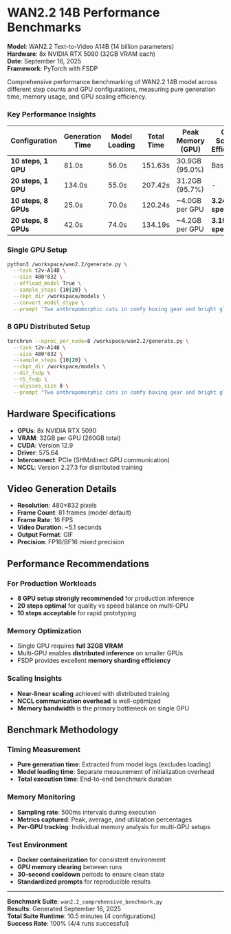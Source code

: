 # WAN2.2 14B Performance Benchmarks

**Model**: WAN2.2 Text-to-Video A14B (14 billion parameters)  
**Hardware**: 8x NVIDIA RTX 5090 (32GB VRAM each)  
**Date**: September 16, 2025  
**Framework**: PyTorch with FSDP

Comprehensive performance benchmarking of WAN2.2 14B model across different step counts and GPU configurations, measuring pure generation time, memory usage, and GPU scaling efficiency.

### Key Performance Insights

| Configuration | Generation Time | Model Loading | Total Time | Peak Memory (GPU) | GPU Scaling Efficiency |
|---------------|----------------|---------------|------------|-------------------|----------------------|
| **10 steps, 1 GPU** | 81.0s | 56.0s | 151.63s | 30.9GB (95.0%) | Baseline |
| **20 steps, 1 GPU** | 134.0s | 55.0s | 207.42s | 31.2GB (95.7%) | - |
| **10 steps, 8 GPUs** | 25.0s | 70.0s | 120.24s | ~4.0GB per GPU | **3.24x speedup** |
| **20 steps, 8 GPUs** | 42.0s | 74.0s | 134.19s | ~4.2GB per GPU | **3.19x speedup** |


### Single GPU Setup
```bash
python3 /workspace/wan2.2/generate.py \
  --task t2v-A14B \
  --size 480*832 \
  --offload_model True \
  --sample_steps {10|20} \
  --ckpt_dir /workspace/models \
  --convert_model_dtype \
  --prompt "Two anthropomorphic cats in comfy boxing gear and bright gloves fight intensely on a spotlighted stage."
```

### 8 GPU Distributed Setup
```bash
torchrun --nproc_per_node=8 /workspace/wan2.2/generate.py \
  --task t2v-A14B \
  --size 480*832 \
  --sample_steps {10|20} \
  --ckpt_dir /workspace/models \
  --dit_fsdp \
  --t5_fsdp \
  --ulysses_size 8 \
  --prompt "Two anthropomorphic cats in comfy boxing gear and bright gloves fight intensely on a spotlighted stage."
```

## Hardware Specifications

- **GPUs**: 8x NVIDIA RTX 5090
- **VRAM**: 32GB per GPU (260GB total)
- **CUDA**: Version 12.9
- **Driver**: 575.64
- **Interconnect**: PCIe (SHM/direct GPU communication)
- **NCCL**: Version 2.27.3 for distributed training

## Video Generation Details

- **Resolution**: 480×832 pixels
- **Frame Count**: 81 frames (model default)
- **Frame Rate**: 16 FPS
- **Video Duration**: ~5.1 seconds
- **Output Format**: GIF
- **Precision**: FP16/BF16 mixed precision

## Performance Recommendations

### For Production Workloads
- **8 GPU setup strongly recommended** for production inference
- **20 steps optimal** for quality vs speed balance on multi-GPU
- **10 steps acceptable** for rapid prototyping

### Memory Optimization
- Single GPU requires **full 32GB VRAM**
- Multi-GPU enables **distributed inference** on smaller GPUs
- FSDP provides excellent **memory sharding efficiency**

### Scaling Insights
- **Near-linear scaling** achieved with distributed training
- **NCCL communication overhead** is well-optimized
- **Memory bandwidth** is the primary bottleneck on single GPU

## Benchmark Methodology

### Timing Measurement
- **Pure generation time**: Extracted from model logs (excludes loading)
- **Model loading time**: Separate measurement of initialization overhead
- **Total execution time**: End-to-end benchmark duration

### Memory Monitoring
- **Sampling rate**: 500ms intervals during execution
- **Metrics captured**: Peak, average, and utilization percentages
- **Per-GPU tracking**: Individual memory analysis for multi-GPU setups

### Test Environment
- **Docker containerization** for consistent environment
- **GPU memory clearing** between runs
- **30-second cooldown** periods to ensure clean state
- **Standardized prompts** for reproducible results

---

**Benchmark Suite**: `wan2.2_comprehensive_benchmark.py`  
**Results**: Generated September 16, 2025  
**Total Suite Runtime**: 10.5 minutes (4 configurations)  
**Success Rate**: 100% (4/4 runs successful)
